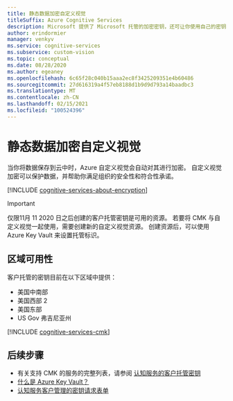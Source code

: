 ```yaml
---
title: 静态数据加密自定义视觉
titleSuffix: Azure Cognitive Services
description: Microsoft 提供了 Microsoft 托管的加密密钥，还可让你使用自己的密钥（称为客户管理的密钥 (CMK)）管理你的认知服务订阅。 本文介绍了自定义视觉静态的数据加密，以及如何启用和管理 CMK。
author: erindormier
manager: venkyv
ms.service: cognitive-services
ms.subservice: custom-vision
ms.topic: conceptual
ms.date: 08/28/2020
ms.author: egeaney
ms.openlocfilehash: 6c65f28c040b15aaa2ec8f3425209351e4b60486
ms.sourcegitcommit: 27d616319a4f57eb8188d1b9d9d793a14baadbc3
ms.translationtype: MT
ms.contentlocale: zh-CN
ms.lasthandoff: 02/15/2021
ms.locfileid: "100524396"
---
```

# <a name="custom-vision-encryption-of-data-at-rest"></a>静态数据加密自定义视觉

当你将数据保存到云中时，Azure 自定义视觉会自动对其进行加密。 自定义视觉加密可以保护数据，并帮助你满足组织的安全性和符合性承诺。

[!INCLUDE [cognitive-services-about-encryption](../includes/cognitive-services-about-encryption.md)]

> [!IMPORTANT]
> 仅限11月 11 2020 日之后创建的客户托管密钥是可用的资源。 若要将 CMK 与自定义视觉一起使用，需要创建新的自定义视觉资源。 创建资源后，可以使用 Azure Key Vault 来设置托管标识。

## <a name="regional-availability"></a>区域可用性

客户托管的密钥目前在以下区域中提供：

* 美国中南部
* 美国西部 2
* 美国东部
* US Gov 弗吉尼亚州

[!INCLUDE [cognitive-services-cmk](../includes/configure-customer-managed-keys.md)]

## <a name="next-steps"></a>后续步骤

* 有关支持 CMK 的服务的完整列表，请参阅 [认知服务的客户托管密钥](../encryption/cognitive-services-encryption-keys-portal.md)
* [什么是 Azure Key Vault？](../../key-vault/general/overview.md)
* [认知服务客户管理的密钥请求表单](https://aka.ms/cogsvc-cmk)